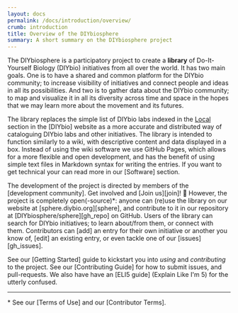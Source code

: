 ```yaml
---
layout: docs
permalink: /docs/introduction/overview/
crumb: introduction
title: Overview of the DIYbiosphere
summary: A short summary on the DIYbiosphere project
---
```


The DIYbiosphere is a participatory project to create a **library** of Do-It-Yourself Biology (DIYbio) initiatives from all over the world. It has two main goals. One is to have a shared and common platform for the DIYbio community; to increase visibility of initiatives and connect people and ideas in all its possibilities. And two is to gather data about the DIYbio community; to map and visualize it in all its diversity across time and space in the hopes that we may learn more about the movement and its futures.

The library replaces the simple list of DIYbio labs indexed in the [Local] section in the [DIYbio] website as a more accurate and distributed way of cataloguing DIYbio labs and other initiatives. The library is intended to function similarly to a wiki, with descriptive content and data displayed in a box. Instead of using the wiki software we use GitHub Pages, which allows for a more flexible and open development, and has the benefit of using simple text files in Markdown syntax for writing the entries. If you want to get technical your can read more in our [Software] section.

The development of the project is directed by members of the [development community]. Get involved and [Join us][join]! :metal: However, the project is completely open(-source)\*: anyone can (re)use the library on our website at [sphere.diybio.org][sphere], and contribute to it in our repository at [DIYbiosphere/sphere][gh_repo] on GitHub. Users of the library can search for DIYbio initiatives; to learn about/from them, or connect with them. Contributors can [add] an entry for their own initiative or another you know of, [edit] an existing entry, or even tackle one of our [issues][gh_issues].

See our [Getting Started]  guide to kickstart you into _using_ and _contributing_ to the project. See our [Contributing Guide] for how to submit issues, and pull-requests. We also have have an [ELI5 guide] (Explain Like I'm 5) for the utterly confused.

---

\* See our [Terms of Use] and our [Contributor Terms].

[Local]: https://diybio.org/local/ "Go to the local list of DIYbio.org"

